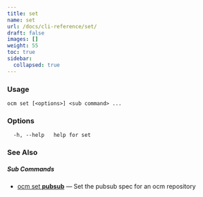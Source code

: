 ```yaml
---
title: set
name: set
url: /docs/cli-reference/set/
draft: false
images: []
weight: 55
toc: true
sidebar:
  collapsed: true
---
```

### Usage

```
ocm set [<options>] <sub command> ...
```

### Options

```
  -h, --help   help for set
```

### See Also



##### Sub Commands

* [ocm set <b>pubsub</b>](/docs/cli-reference/set/pubsub/)	 &mdash; Set the pubsub spec for an ocm repository

